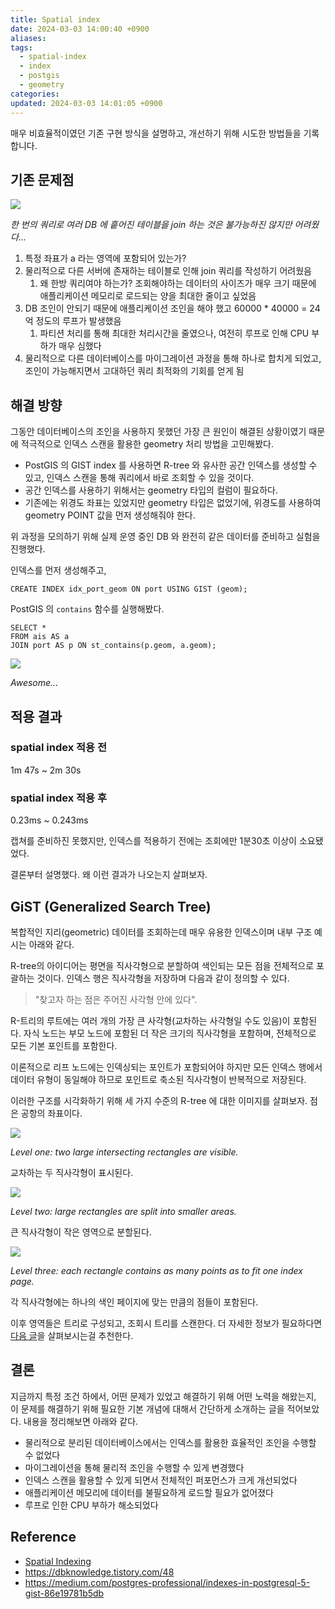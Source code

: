 ```yaml
---
title: Spatial index
date: 2024-03-03 14:00:40 +0900
aliases: 
tags:
  - spatial-index
  - index
  - postgis
  - geometry
categories: 
updated: 2024-03-03 14:01:05 +0900
---
```


매우 비효율적이였던 기존 구현 방식을 설명하고, 개선하기 위해 시도한 방법들을 기록합니다.

## 기존 문제점

![](https://i.imgur.com/wPORK6n.png)

_한 번의 쿼리로 여러 DB 에 흩어진 테이블을 join 하는 것은 불가능하진 않지만 어려웠다..._

1. 특정 좌표가 a 라는 영역에 포함되어 있는가?
2. 물리적으로 다른 서버에 존재하는 테이블로 인해 join 쿼리를 작성하기 어려웠음
    1. 왜 한방 쿼리여야 하는가? 조회해야하는 데이터의 사이즈가 매우 크기 때문에 애플리케이션 메모리로 로드되는 양을 최대한 줄이고 싶었음
3. DB 조인이 안되기 때문에 애플리케이션 조인을 해야 했고 60000 * 40000 = 24억 정도의 루프가 발생했음
    1. 파티션 처리를 통해 최대한 처리시간을 줄였으나, 여전히 루프로 인해 CPU 부하가 매우 심했다
4. 물리적으로 다른 데이터베이스를 마이그레이션 과정을 통해 하나로 합치게 되었고, 조인이 가능해지면서 고대하던 쿼리 최적화의 기회를 얻게 됨

## 해결 방향

그동안 데이터베이스의 조인을 사용하지 못했던 가장 큰 원인이 해결된 상황이였기 때문에 적극적으로 인덱스 스캔을 활용한 geometry 처리 방법을 고민해봤다.

- PostGIS 의 GIST index 를 사용하면 R-tree 와 유사한 공간 인덱스를 생성할 수 있고, 인덱스 스캔을 통해 쿼리에서 바로 조회할 수 있을 것이다.
- 공간 인덱스를 사용하기 위해서는 geometry 타입의 컬럼이 필요하다.
- 기존에는 위경도 좌표는 있었지만 geometry 타입은 없었기에, 위경도를 사용하여 geometry POINT 값을 먼저 생성해줘야 한다.

위 과정을 모의하기 위해 실제 운영 중인 DB 와 완전히 같은 데이터를 준비하고 실험을 진행했다.

인덱스를 먼저 생성해주고,

```postgresql
CREATE INDEX idx_port_geom ON port USING GIST (geom);
```

PostGIS 의 `contains` 함수를 실행해봤다.

```postgresql
SELECT *
FROM ais AS a
JOIN port AS p ON st_contains(p.geom, a.geom);
```

![](https://i.imgur.com/aMFmfCh.png)

_Awesome..._

## 적용 결과

### spatial index 적용 전

1m 47s ~ 2m 30s

### spatial index 적용 후

0.23ms ~ 0.243ms

캡쳐를 준비하진 못했지만, 인덱스를 적용하기 전에는 조회에만 1분30초 이상이 소요됐었다.

결론부터 설명했다. 왜 이런 결과가 나오는지 살펴보자.

## GiST (Generalized Search Tree)

복합적인 지리(geometric) 데이터를 조회하는데 매우 유용한 인덱스이며 내부 구조 예시는 아래와 같다.

R-tree의 아이디어는 평면을 직사각형으로 분할하여 색인되는 모든 점을 전체적으로 포괄하는 것이다. 인덱스 행은 직사각형을 저장하며 다음과 같이 정의할 수 있다.

> "찾고자 하는 점은 주어진 사각형 안에 있다".

R-트리의 루트에는 여러 개의 가장 큰 사각형(교차하는 사각형일 수도 있음)이 포함된다. 자식 노드는 부모 노드에 포함된 더 작은 크기의 직사각형을 포함하며, 전체적으로 모든 기본 포인트를 포함한다.

이론적으로 리프 노드에는 인덱싱되는 포인트가 포함되어야 하지만 모든 인덱스 행에서 데이터 유형이 동일해야 하므로 포인트로 축소된 직사각형이 반복적으로 저장된다.

이러한 구조를 시각화하기 위해 세 가지 수준의 R-tree 에 대한 이미지를 살펴보자. 점은 공항의 좌표이다.

![](https://i.imgur.com/VnMOteR.png)

_Level one: two large intersecting rectangles are visible._

교차하는 두 직사각형이 표시된다.

![](https://i.imgur.com/HSqc7xA.png)

_Level two: large rectangles are split into smaller areas._

큰 직사각형이 작은 영역으로 분할된다.

![](https://i.imgur.com/PLDS9BR.png)

_Level three: each rectangle contains as many points as to fit one index page._

각 직사각형에는 하나의 색인 페이지에 맞는 만큼의 점들이 포함된다.

이후 영역들은 트리로 구성되고, 조회시 트리를 스캔한다. 더 자세한 정보가 필요하다면 [다음 글](https://medium.com/postgres-professional/indexes-in-postgresql-5-gist-86e19781b5db)을 살펴보시는걸 추천한다.

## 결론

지금까지 특정 조건 하에서, 어떤 문제가 있었고 해결하기 위해 어떤 노력을 해왔는지, 이 문제를 해결하기 위해 필요한 기본 개념에 대해서 간단하게 소개하는 글을 적어보았다. 내용을 정리해보면 아래와 같다.

- 물리적으로 분리된 데이터베이스에서는 인덱스를 활용한 효율적인 조인을 수행할 수 없었다
- 마이그레이션을 통해 물리적 조인을 수행할 수 있게 변경했다
- 인덱스 스캔을 활용할 수 있게 되면서 전체적인 퍼포먼스가 크게 개선되었다
- 애플리케이션 메모리에 데이터를 불필요하게 로드할 필요가 없어졌다
- 루프로 인한 CPU 부하가 해소되었다

## Reference

- [Spatial Indexing](https://postgis.net/workshops/postgis-intro/indexing.html)
- https://dbknowledge.tistory.com/48
- https://medium.com/postgres-professional/indexes-in-postgresql-5-gist-86e19781b5db

